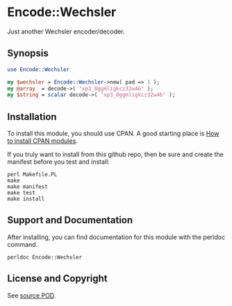 Encode::Wechsler
=====================
Just another Wechsler encoder/decoder.

Synopsis
--------
```perl
use Encode::Wechsler

my $wechsler = Encode::Wechsler->new( pad => 1 );
my @array  = decode->( 'xp3_0ggmligkcz32w46' );
my $string = scalar decode->( 'xp3_0ggmligkcz32w46' );
```

Installation
------------
To install this module, you should use CPAN. A good starting
place is [How to install CPAN modules](http://www.cpan.org/modules/INSTALL.html).

If you truly want to install from this github repo, then
be sure and create the manifest before you test and install:
```
perl Makefile.PL
make
make manifest
make test
make install
```

Support and Documentation
-------------------------
After installing, you can find documentation for this module with the
perldoc command.
```
perldoc Encode::Wechsler
```
License and Copyright
---------------------
See [source POD](/lib/Encode/Wechsler.pm).
